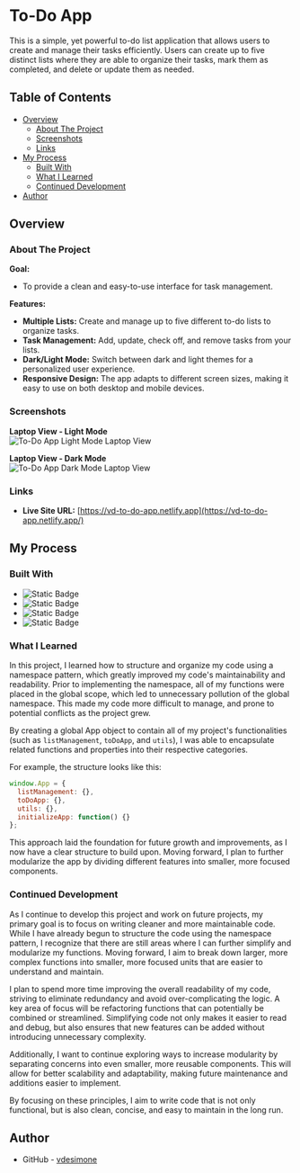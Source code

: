# To-Do App

This is a simple, yet powerful to-do list application that allows users to create and manage their tasks efficiently. Users can create up to five distinct lists where they are able to organize their tasks, mark them as completed, and delete or update them as needed.


## Table of Contents

- [Overview](#overview)
  - [About The Project](#about-the-project)
  - [Screenshots](#screenshots)
  - [Links](#links)
- [My Process](#my-process)
  - [Built With](#built-with)
  - [What I Learned](#what-i-learned)
  - [Continued Development](#continued-development)
- [Author](#author)


## Overview

### About The Project

 <strong>Goal:</strong>
- To provide a clean and easy-to-use interface for task management. 

 <strong>Features:</strong>
- __Multiple Lists:__ Create and manage up to five different to-do lists to organize tasks.
- __Task Management:__ Add, update, check off, and remove tasks from your lists.
- __Dark/Light Mode:__ Switch between dark and light themes for a personalized user experience.
- __Responsive Design:__ The app adapts to different screen sizes, making it easy to use on both desktop and mobile devices.

### Screenshots

<p>
  <strong>Laptop View - Light Mode</strong>
  <br />
  <img src="https://github.com/user-attachments/assets/5b475afa-e604-42ef-96b5-10f9089a7643" alt="To-Do App Light Mode Laptop View" />
</p>

<p>
  <strong>Laptop View - Dark Mode</strong>
  <br />
  <img src="https://github.com/user-attachments/assets/6da0e8b1-154c-42d6-b4bc-05a9e6e2b6d6" alt="To-Do App Dark Mode Laptop View" />
</p>

### Links

- __Live Site URL:__ [https://vd-to-do-app.netlify.app](https://vd-to-do-app.netlify.app/)

## My Process

### Built With

* ![Static Badge](https://img.shields.io/badge/JavaScript-F7DF1E?style=for-the-badge&logo=javascript&logoColor=black)
* ![Static Badge](https://img.shields.io/badge/HTML5-E34F26?style=for-the-badge&logo=html5&logoColor=white)
* ![Static Badge](https://img.shields.io/badge/CSS-663399?style=for-the-badge&logo=css&logoColor=white)
* ![Static Badge](https://img.shields.io/badge/Figma-F24E1E?style=for-the-badge&logo=figma&logoColor=white)

### What I Learned

In this project, I learned how to structure and organize my code using a namespace pattern, which greatly improved my code's maintainability and readability. Prior to implementing the namespace, all of my functions were placed in the global scope, which led to unnecessary pollution of the global namespace. This made my code more difficult to manage, and prone to potential conflicts as the project grew.

By creating a global App object to contain all of my project's functionalities (such as `listManagement`, `toDoApp`, and `utils`), I was able to encapsulate related functions and properties into their respective categories. 

For example, the structure looks like this:
```js
window.App = {
  listManagement: {},
  toDoApp: {},
  utils: {},
  initializeApp: function() {}
};
```
This approach laid the foundation for future growth and improvements, as I now have a clear structure to build upon. Moving forward, I plan to further modularize the app by dividing different features into smaller, more focused components.

### Continued Development

As I continue to develop this project and work on future projects, my primary goal is to focus on writing cleaner and more maintainable code. While I have already begun to structure the code using the namespace pattern, I recognize that there are still areas where I can further simplify and modularize my functions. Moving forward, I aim to break down larger, more complex functions into smaller, more focused units that are easier to understand and maintain.

I plan to spend more time improving the overall readability of my code, striving to eliminate redundancy and avoid over-complicating the logic. A key area of focus will be refactoring functions that can potentially be combined or streamlined. Simplifying code not only makes it easier to read and debug, but also ensures that new features can be added without introducing unnecessary complexity.

Additionally, I want to continue exploring ways to increase modularity by separating concerns into even smaller, more reusable components. This will allow for better scalability and adaptability, making future maintenance and additions easier to implement.

By focusing on these principles, I aim to write code that is not only functional, but is also clean, concise, and easy to maintain in the long run.

## Author

- GitHub - [vdesimone](https://github.com/vdesimone)
